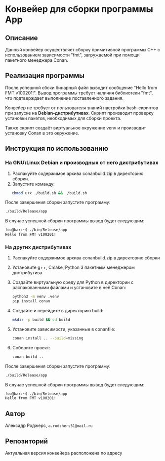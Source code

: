 # Конвейер для сборки программы App

## Описание

Данный конвейер осуществляет сборку примитивной программы C++ с использованием зависимости "fmt", загружаемой при помощи пакетного менеджера Conan.

## Реализация программы

После успешной сбоки бинарный файл выводит сообщение "Hello from FMT v100201!". Вывод программы требует наличия библиотеки "fmt", что подтверждает выполнение поставленного задания.

Конвейер не требует от пользователя знаний настройки bash-скриптов при запуске на **Debian-дистрибутивах**. Скрипт производит проверку установки пакетов, необходимых для сборки проекта.

Также скрипт создаёт виртуальное окружение venv и производит установку Conan в это окружение.

## Инструкция по использованию

### На GNU\Linux Debian и производных от него дистрибутивах

1. Распакуйте содержимое архива conanbuild.zip в директорию сборки.
2. Запустите команду:

```bash
   chmod u+x ./build.sh && ./build.sh
```

После завершения сборки запустите программу:

```bash
./build/Release/app
```

В случае успешной сборки программы вывод будет следующим:

```bash
foo@bar:~$ ./bin/Release/app
Hello from FMT v100201!
```

### На других дистрибутивах

1. Распакуйте содержимое архива conanbuild.zip в директорию сборки
2. Установите g++, Cmake, Python 3 пакетным менеджером дистрибутива
3. Создайте виртуальную среду для Python в директории с распакованными файлами и установите в неё Conan:

   ```bash
   python3 -m venv .venv
   pip install conan
   ```
4. Создайте и перейдите в директорию build:

   ```bash
   mkdir -p build && cd build
   ```
5. Установите зависимости, указанные в conanfile:

   ```bash
   conan install .. --build=missing
   ```
6. Соберите проект:

   ```bash
   conan build ..
   ```

После завершения сборки запустите программу:

```bash
./build/Release/app
```

В случае успешной сборки программы вывод будет следующим:

```bash
foo@bar:~$ ./bin/Release/app
Hello from FMT v100201!
```

## Автор

Алексадр Роджерс, `a.rodzhers51@mail.ru`

## Репозиторий

Актуальная версия конвейера расположена по адресу
